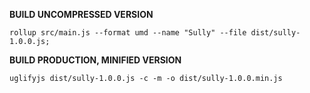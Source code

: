 
**BUILD UNCOMPRESSED VERSION**
```
rollup src/main.js --format umd --name "Sully" --file dist/sully-1.0.0.js;
```


**BUILD PRODUCTION, MINIFIED VERSION**
```
uglifyjs dist/sully-1.0.0.js -c -m -o dist/sully-1.0.0.min.js
```
